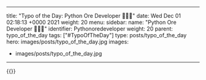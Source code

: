 
---
title: "Typo of the Day: Python Ore Developer 👷‍♀️🐍"
date: Wed Dec 01 02:18:13 +0000 2021
weight: 20
menu:
  sidebar:
    name: "Python Ore Developer 👷‍♀️🐍"
    identifier: Pythonoredeveloper
    weight: 20
    parent: typo_of_the_day
tags: ["#TypoOfTheDay"]
type: posts/typo_of_the_day
hero: images/posts/typo_of_the_day.jpg
images:
- images/posts/typo_of_the_day.jpg
---


{{<tweet user="mariatta" id="1465867804523970564">}}

